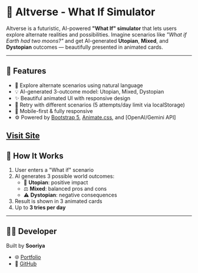 # 🌌 Altverse - What If Simulator

Altverse is a futuristic, AI-powered **"What If" simulator** that lets users explore alternate realities and possibilities. Imagine scenarios like _"What if Earth had two moons?"_ and get AI-generated **Utopian**, **Mixed**, and **Dystopian** outcomes — beautifully presented in animated cards.


---

## 🚀 Features

- 🔮 Explore alternate scenarios using natural language
- 💡 AI-generated 3-outcome model: Utopian, Mixed, Dystopian
- ✨ Beautiful animated UI with responsive design
- 🔄 Retry with different scenarios (5 attempts/day limit via localStorage)
- 📱 Mobile-first & fully responsive
- ⚙️ Powered by [Bootstrap 5](https://getbootstrap.com/), [Animate.css](https://animate.style/), and [OpenAI/Gemini API]

[Visit Site](https://sooriya04.github.io/Altverse/)
---

## 🧠 How It Works

1. User enters a "What if" scenario
2. AI generates 3 possible world outcomes:
   - 🌟 **Utopian**: positive impact
   - ⚖️ **Mixed**: balanced pros and cons
   - ⚠️ **Dystopian**: negative consequences
3. Result is shown in 3 animated cards
4. Up to **3 tries per day**

---
## 👨‍💻 Developer
Built by **Sooriya**

- 🌐 [Portfolio](https://sooriya04.github.io/sooriya/)
- 🐙 [GitHub](https://github.com/Sooriya04)

